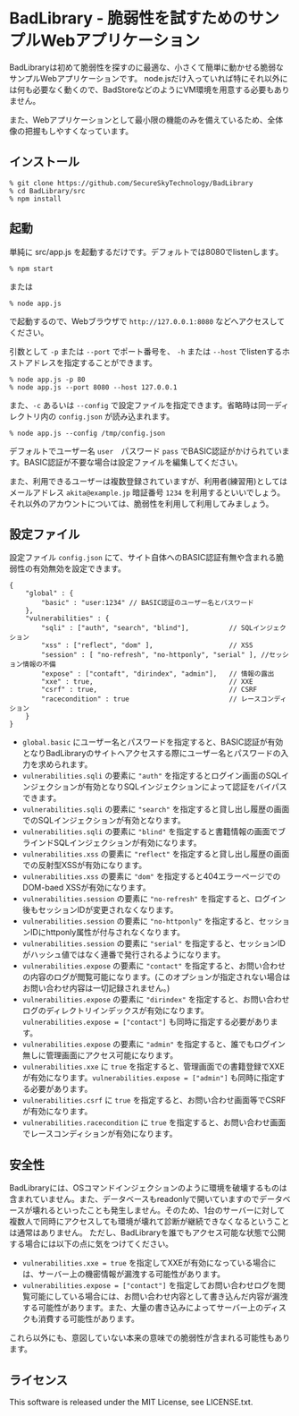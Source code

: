 # BadLibrary - 脆弱性を試すためのサンプルWebアプリケーション 

BadLibraryは初めて脆弱性を探すのに最適な、小さくて簡単に動かせる脆弱なサンプルWebアプリケーションです。
node.jsだけ入っていれば特にそれ以外には何も必要なく動くので、BadStoreなどのようにVM環境を用意する必要もありません。

また、Webアプリケーションとして最小限の機能のみを備えているため、全体像の把握もしやすくなっています。

## インストール

	% git clone https://github.com/SecureSkyTechnology/BadLibrary
    % cd BadLibrary/src
	% npm install

## 起動

単純に src/app.js を起動するだけです。デフォルトでは8080でlistenします。

    % npm start 

または

    % node app.js

で起動するので、Webブラウザで `http://127.0.0.1:8080` などへアクセスしてください。

引数として `-p` または `--port` でポート番号を、 `-h` または `--host` でlistenするホストアドレスを指定することができます。

    % node app.js -p 80
    % node app.js --port 8080 --host 127.0.0.1

また、`-c` あるいは `--config` で設定ファイルを指定できます。省略時は同一ディレクトリ内の `config.json` が読み込まれます。

    % node app.js --config /tmp/config.json

デフォルトでユーザー名 `user`　パスワード `pass` でBASIC認証がかけられています。BASIC認証が不要な場合は設定ファイルを編集してください。

また、利用できるユーザーは複数登録されていますが、利用者(練習用)としてはメールアドレス `akita@example.jp` 暗証番号 `1234` を利用するといいでしょう。それ以外のアカウントについては、脆弱性を利用して利用してみましょう。

## 設定ファイル

設定ファイル `config.json` にて、サイト自体へのBASIC認証有無や含まれる脆弱性の有効無効を設定できます。

    {
        "global" : {
            "basic" : "user:1234" // BASIC認証のユーザー名とパスワード
        },
        "vulnerabilities" : {
            "sqli" : ["auth", "search", "blind"],          // SQLインジェクション 
            "xss" : ["reflect", "dom" ],                   // XSS
            "session" : [ "no-refresh", "no-httponly", "serial" ], //セッション情報の不備
            "expose" : ["contaft", "dirindex", "admin"],   // 情報の露出
            "xxe" : true,                                  // XXE
            "csrf" : true,                                 // CSRF
            "racecondition" : true                         // レースコンディション
        }
    }

- `global.basic` にユーザー名とパスワードを指定すると、BASIC認証が有効となりBadLibraryのサイトへアクセスする際にユーザー名とパスワードの入力を求められます。
- `vulnerabilities.sqli` の要素に `"auth"` を指定するとログイン画面のSQLインジェクションが有効となりSQLインジェクションによって認証をバイパスできます。
- `vulnerabilities.sqli` の要素に `"search"` を指定すると貸し出し履歴の画面でのSQLインジェクションが有効となります。
- `vulnerabilities.sqli` の要素に `"blind"` を指定すると書籍情報の画面でブラインドSQLインジェクションが有効になります。
- `vulnerabilities.xss` の要素に `"reflect"` を指定すると貸し出し履歴の画面での反射型XSSが有効になります。
- `vulnerabilities.xss` の要素に `"dom"` を指定すると404エラーページでのDOM-baed XSSが有効になります。
- `vulnerabilities.session` の要素に `"no-refresh"` を指定すると、ログイン後もセッションIDが変更されなくなります。
- `vulnerabilities.session` の要素に `"no-httponly"` を指定すると、セッションIDにhttponly属性が付与されなくなります。
- `vulnerabilities.session` の要素に `"serial"` を指定すると、セッションIDがハッシュ値ではなく連番で発行されるようになります。
- `vulnerabilities.expose` の要素に `"contact"` を指定すると、お問い合わせの内容のログが閲覧可能になります。(このオプションが指定されない場合はお問い合わせ内容は一切記録されません。)
- `vulnerabilities.expose` の要素に `"dirindex"` を指定すると、お問い合わせログのディレクトリインデックスが有効になります。`vulnerabilities.expose = ["contact"]` も同時に指定する必要があります。
- `vulnerabilities.expose` の要素に `"admin"` を指定すると、誰でもログイン無しに管理画面にアクセス可能になります。
- `vulnerabilities.xxe` に `true` を指定すると、管理画面での書籍登録でXXEが有効になります。`vulnerabilities.expose = ["admin"]` も同時に指定する必要があります。
- `vulnerabilities.csrf` に `true` を指定すると、お問い合わせ画面等でCSRFが有効になります。
- `vulnerabilities.racecondition` に `true` を指定すると、お問い合わせ画面でレースコンディションが有効になります。

## 安全性

BadLibraryには、OSコマンドインジェクションのように環境を破壊するものは含まれていません。また、データベースもreadonlyで開いていますのでデータベースが壊れるといったことも発生しません。そのため、1台のサーバーに対して複数人で同時にアクセスしても環境が壊れて診断が継続できなくなるということは通常はありません。
ただし、BadLibraryを誰でもアクセス可能な状態で公開する場合には以下の点に気をつけてください。

- `vulnerabilities.xxe = true` を指定してXXEが有効になっている場合には、サーバー上の機密情報が漏洩する可能性があります。
- `vulnerabilities.expose = ["contact"]` を指定してお問い合わせログを閲覧可能にしている場合には、お問い合わせ内容として書き込んだ内容が漏洩する可能性があります。また、大量の書き込みによってサーバー上のディスクも消費する可能性があります。

これら以外にも、意図していない本来の意味での脆弱性が含まれる可能性もあります。

## ライセンス

 This software is released under the MIT License, see LICENSE.txt.

